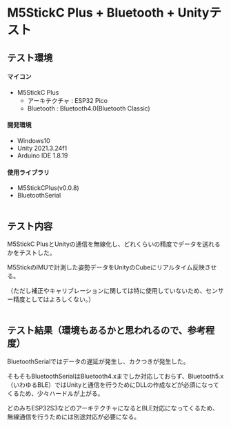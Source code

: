 # M5StickC Plus + Bluetooth + Unityテスト
## テスト環境
#### マイコン
- M5StickC Plus
  - アーキテクチャ : ESP32 Pico
  - Bluetooth : Bluetooth4.0(Bluetooth Classic)

#### 開発環境
- Windows10
- Unity 2021.3.24f1
- Arduino IDE 1.8.19

#### 使用ライブラリ
- M5StickCPlus(v0.0.8)
- BluetoothSerial
<br><br>
## テスト内容
M5StickC PlusとUnityの通信を無線化し、どれくらいの精度でデータを送れるかをテストした。

M5StickのIMUで計測した姿勢データをUnityのCubeにリアルタイム反映させる。

（ただし補正やキャリブレーションに関しては特に使用していないため、センサー精度としてはよろしくない。）
<br><br>
## テスト結果（環境もあるかと思われるので、参考程度）
BluetoothSerialではデータの遅延が発生し、カクつきが発生した。

そもそもBluetoothSerialはBluetooth4.xまでしか対応しておらず、Bluetooth5.x（いわゆるBLE）ではUnityと通信を行うためにDLLの作成などが必須になってくるため、少々ハードルが上がる。

どのみちESP32S3などのアーキテクチャになるとBLE対応になってくるため、無線通信を行うためには別途対応が必要になる。